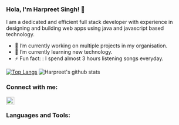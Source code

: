### Hola, I'm Harpreet Singh! 👋
I am a dedicated and efficient full stack developer with experience in designing and building web apps using java and javascript based technology.

<!--**harpreet007/harpreet007** is a ✨ _special_ ✨ repository because its `README.md` (this file) appears on your GitHub profile.-->

<!--Here are some ideas to get you started:-->

- 🔭 I’m currently working on multiple projects in my organisation.
- 🌱 I’m currently learning new technology.
- ⚡ Fun fact: : I spend almost 3 hours listening songs everyday.


[![Top Langs](https://github-readme-stats.vercel.app/api/top-langs/?username=harpreet007)](https://github.com/harpreet007/github-readme-stats)
![Harpreet's github stats](https://github-readme-stats.vercel.app/api?username=harpreet007&count_private=true)

### Connect with me:
[<img align="left" alt="harpreetsinghmnnit | LinkedIn" width="22px" src="https://cdn.jsdelivr.net/npm/simple-icons@v3/icons/linkedin.svg" />][linkedin]
<br />

### Languages and Tools:


<br />
<br />

[linkedin]: https://linkedin.com/in/harpreetsinghmnnit








